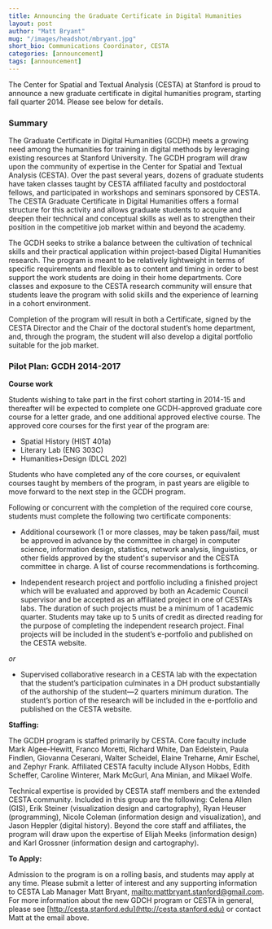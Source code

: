 ```yaml
---
title: Announcing the Graduate Certificate in Digital Humanities
layout: post
author: "Matt Bryant"
mug: "/images/headshot/mbryant.jpg"
short_bio: Communications Coordinator, CESTA
categories: [announcement]
tags: [announcement]
---
```


The Center for Spatial and Textual Analysis (CESTA) at Stanford is proud to
announce a new graduate certificate in digital humanities program, starting fall
quarter 2014. Please see below for details.

### Summary

The Graduate Certificate in Digital Humanities (GCDH) meets a growing need among
the humanities for training in digital methods by leveraging existing resources
at Stanford University.  The GCDH program will draw upon the community of
expertise in the Center for Spatial and Textual Analysis (CESTA).  Over the past
several years, dozens of graduate students have taken classes taught by CESTA
affiliated faculty and postdoctoral fellows, and participated in workshops and
seminars sponsored by CESTA. The CESTA Graduate Certificate in Digital
Humanities offers a formal structure for this activity and allows graduate
students to acquire and deepen their technical and conceptual skills as well as
to strengthen their position in the competitive job market within and beyond the
academy.

The GCDH seeks to strike a balance between the cultivation of technical skills
and their practical application within project-based Digital Humanities
research.  The program is meant to be relatively lightweight in terms of
specific requirements and flexible as to content and timing in order to best
support the work students are doing in their home departments.  Core classes and
exposure to the CESTA research community will ensure that students leave the
program with solid skills and the experience of learning in a cohort
environment.

Completion of the program will result in both a Certificate, signed by the CESTA
Director and the Chair of the doctoral student’s home department, and, through
the program, the student will also develop a digital portfolio suitable for the
job market.

### Pilot Plan: GCDH 2014-2017

**Course work**

Students wishing to take part in the first cohort starting in 2014-15 and
thereafter will be expected to complete one GCDH-approved graduate core course
for a letter grade, and one additional approved elective course.  The approved
core courses for the first year of the program are:

  * Spatial History (HIST 401a)
  * Literary Lab (ENG 303C)
  * Humanities+Design (DLCL 202)

Students who have completed any of the core courses, or equivalent courses
taught by members of the program, in past years are eligible to move forward to
the next step in the GCDH program.

Following or concurrent with the completion of the required core course,
students must complete the following two certificate components:

  * Additional coursework (1 or more classes, may be taken pass/fail, must be
approved in advance by the committee in charge) in computer science, information
design, statistics, network analysis, linguistics, or other fields approved by
the student's supervisor and the CESTA committee in charge. A list of course
recommendations is forthcoming.

  * Independent research project and portfolio including a finished project
which will be evaluated and approved by both an Academic Council supervisor and
be accepted as an affiliated project in one of CESTA’s labs.  The duration of
such projects must be a minimum of 1 academic quarter. Students may take up to
5 units of credit as directed reading for the purpose of completing the
independent research project.  Final projects will be included in the student’s
e-portfolio and published on the CESTA website.

*or*

  * Supervised collaborative research in a CESTA lab with the expectation that the
student’s participation culminates in a DH product substantially of the
authorship of the student—2 quarters minimum duration. The student’s portion of
the research will be included in the e-portfolio and published on the CESTA
website.

**Staffing:**

The GCDH program is staffed primarily by CESTA. Core faculty include Mark
Algee-Hewitt, Franco Moretti, Richard White, Dan Edelstein, Paula Findlen,
Giovanna Ceserani, Walter Scheidel, Elaine Treharne, Amir Eschel, and Zephyr
Frank. Affiliated CESTA faculty include Allyson Hobbs, Edith Scheffer, Caroline
Winterer, Mark McGurl, Ana Minian, and Mikael Wolfe.

Technical expertise is provided by CESTA staff members and the extended CESTA
community. Included in this group are the following: Celena Allen (GIS), Erik
Steiner (visualization design and cartography), Ryan Heuser (programming),
Nicole Coleman (information design and visualization), and Jason Heppler
(digital history). Beyond the core staff and affiliates, the program will draw
upon the expertise of Elijah Meeks (information design) and Karl Grossner
(information design and cartography).

**To Apply:**

Admission to the program is on a rolling basis, and students may apply at any
time. Please submit a letter of interest and any supporting information to CESTA
Lab Manager Matt Bryant,
[mailto:mattbryant.stanford@gmail.com](mattbryant.stanford@gmail.com). For more
information about the new GDCH program or CESTA in general, please see
[http://cesta.stanford.edu](http://cesta.stanford.edu) or contact Matt at the
email above.


